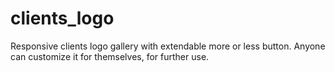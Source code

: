 # clients_logo
Responsive clients logo gallery with extendable more or less button. 
Anyone can customize it for themselves, for further use.
